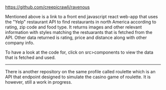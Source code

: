 https://github.com/creepicrawli/ravenous

Mentioned above is a link to a front end javascript react web-app that uses the "Yelp" restaurant API to find restaurants in north America according to rating, zip code and food type. 
It returns images and other relevant information with styles matching the restuarants that is fetched from the API.
Other data returned is rating, price and distance along with other company info.

To have a look at the code for, click on src>components to view the data that is fetched and used. 

-----------------------------------------------------------------
There is another repository on the same profile called roulette which is an API that endpoint designed to simulate the casino game of roulette. It is however, still a work in progress.